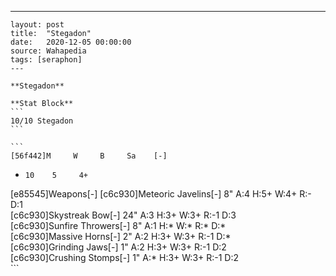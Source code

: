 ---
    layout: post
    title:  "Stegadon"
    date:   2020-12-05 00:00:00
    source: Wahapedia
    tags: [seraphon]
    ---
    
    **Stegadon**
    
    **Stat Block**
    ```
    10/10 Stegadon
    ```
    
    ```
    [56f442]M     W     B     Sa    [-]
*     10    5     4+    
[e85545]Weapons[-]
[c6c930]Meteoric Javelins[-]
8"     A:4    H:5+   W:4+   R:-    D:1   
[c6c930]Skystreak Bow[-]
24"    A:3    H:3+   W:3+   R:-1   D:3   
[c6c930]Sunfire Throwers[-]
8"     A:1    H:*    W:*    R:*    D:*   
[c6c930]Massive Horns[-]
2"     A:2    H:3+   W:3+   R:-1   D:*   
[c6c930]Grinding Jaws[-]
1"     A:2    H:3+   W:3+   R:-1   D:2   
[c6c930]Crushing Stomps[-]
1"     A:*    H:3+   W:3+   R:-1   D:2   
    ```
    
    
    